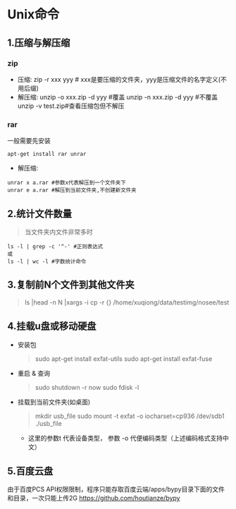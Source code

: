 # Unix命令

## 1.压缩与解压缩
### zip
- 压缩:
zip -r xxx yyy # xxx是要压缩的文件夹，yyy是压缩文件的名字定义(不用后缀)
- 解压缩:
unzip -o xxx.zip -d yyy #覆盖
unzip -n xxx.zip -d yyy #不覆盖
unzip -v test.zip#查看压缩包但不解压

### rar 
一般需要先安装
```
apt-get install rar unrar
```
- 解压缩:
```
unrar x a.rar #参数x代表解压到一个文件夹下
unrar e a.rar #解压到当前文件夹,不创建新文件夹
```
## 2.统计文件数量
>当文件夹内文件非常多时
```
ls -l | grep -c '^-' #正则表达式
或
ls -l | wc -l #字数统计命令
```
## 3.复制前N个文件到其他文件夹
>ls |head -n N |xargs -i cp -r {} /home/xuqiong/data/testimg/nosee/test

## 4.挂载u盘或移动硬盘
- 安装包
  > sudo apt-get install exfat-utils 
  > sudo apt-get install exfat-fuse

- 重启 & 查询
  > sudo shutdown -r now
  > sudo fdisk -l 
  
- 挂载到当前文件夹(如桌面)
  >mkdir usb_file
  >sudo mount -t exfat -o iocharset=cp936 /dev/sdb1 ./usb_file
  - 这里的参数t 代表设备类型， 参数 -o 代便编码类型（上述编码格式支持中文）




## 5.百度云盘
由于百度PCS API权限限制，程序只能存取百度云端/apps/bypy目录下面的文件和目录，一次只能上传2G
https://github.com/houtianze/bypy
